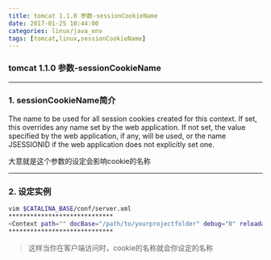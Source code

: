 ```yaml
---
title: tomcat 1.1.0 参数-sessionCookieName
date: 2017-01-25 10:44:00
categories: linux/java_env
tags: [tomcat,linux,sessionCookieName]
---
```

### tomcat 1.1.0 参数-sessionCookieName

---

### 1. sessionCookieName简介
The name to be used for all session cookies created for this context. If set, this overrides any name set by the web application. If not set, the value specified by the web application, if any, will be used, or the name JSESSIONID if the web application does not explicitly set one.

大意就是这个参数的设定会影响cookie的名称

---

### 2. 设定实例
``` bash
vim $CATALINA_BASE/conf/server.xml
*****************************
<Context path="" docBase="/path/to/yourprojectfolder" debug="0" reloadable="false" sessionCookieName="yourcookieName" />
*****************************
```
> 这样当你在客户端访问时，cookie的名称就会你设定的名称
